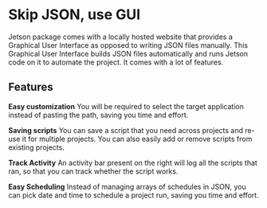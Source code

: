 # Skip JSON, use GUI

Jetson package comes with a locally hosted website that provides a Graphical User Interface as opposed to writing JSON files manually. This Graphical User Interface builds JSON files automatically and runs Jetson code on it to automate the project. It comes with a lot of features.

## Features
**Easy customization**
You will be required to select the target application instead of pasting the path, saving you time and effort.

**Saving scripts**
You can save a script that you need across projects and re-use it for multiple projects. You can also easily add or remove scripts from existing projects.

**Track Activity**
An activity bar present on the right will log all the scripts that ran, so that you can track whether the script works.

**Easy Scheduling**
Instead of managing arrays of schedules in JSON, you can pick date and time to schedule a project run, saving you time and effort.